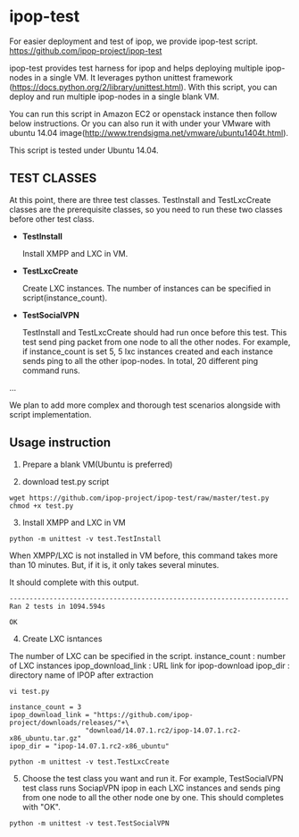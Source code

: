 
ipop-test
=========

For easier deployment and test of ipop, we provide ipop-test script. 
https://github.com/ipop-project/ipop-test

ipop-test provides test harness for ipop and helps deploying multiple ipop-nodes in a single VM. It leverages python unittest framework (https://docs.python.org/2/library/unittest.html). With this script, you can deploy and run multiple ipop-nodes in a single blank VM.

You can run this script in Amazon EC2 or openstack instance then follow below instructions. Or you can also run it with under your VMware with ubuntu 14.04 image(http://www.trendsigma.net/vmware/ubuntu1404t.html).

This script is tested under Ubuntu 14.04.

TEST CLASSES
------------

At this point, there are three test classes. TestInstall and TestLxcCreate classes are the prerequisite classes, so you need to run these two classes before other test class. 

- **TestInstall**

  Install XMPP and LXC in VM.
  
- **TestLxcCreate**

  Create LXC instances. The number of instances can be specified in script(instance_count). 
  
- **TestSocialVPN**

  TestInstall and TestLxcCreate should had run once before this test. This test send ping packet from one node to all the other nodes. For example, if instance_count is set 5, 5 lxc instances created and each instance sends ping to all the other ipop-nodes. In total, 20 different ping command runs. 
  
...

We plan to add more complex and thorough test scenarios alongside with script implementation.


Usage instruction
-----------------

1. Prepare a blank VM(Ubuntu is preferred)

2. download test.py script 

  ```
  wget https://github.com/ipop-project/ipop-test/raw/master/test.py
  chmod +x test.py
  ```

3. Install XMPP and LXC in VM
  ```
  python -m unittest -v test.TestInstall
  ```

  When XMPP/LXC is not installed in VM before, this command takes more than 10 minutes. But, if it is, it only takes several minutes.
  
  It should complete with this output.
  
  ```
  ----------------------------------------------------------------------
  Ran 2 tests in 1094.594s

  OK
  ```

4. Create LXC isntances 

  The number of LXC can be specified in the script. 
  instance_count : number of LXC instances
  ipop_download_link : URL link for ipop-download
  ipop_dir : directory name of IPOP after extraction

  ```
  vi test.py

  instance_count = 3
  ipop_download_link = "https://github.com/ipop-project/downloads/releases/"+\
                     "download/14.07.1.rc2/ipop-14.07.1.rc2-x86_ubuntu.tar.gz"
  ipop_dir = "ipop-14.07.1.rc2-x86_ubuntu"
  ```

  ```
  python -m unittest -v test.TestLxcCreate
  ```

5. Choose the test class you want and run it. For example, TestSocialVPN test class runs SociapVPN ipop in each LXC instances and sends ping from one node to all the other node one by one. This should completes with "OK". 

  ```
  python -m unittest -v test.TestSocialVPN
  ```

